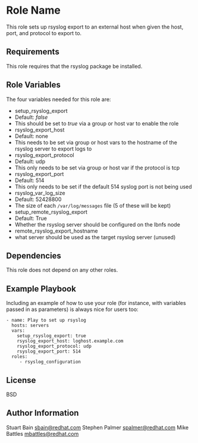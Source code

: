 Role Name
=========

This role sets up rsyslog export to an external host when given the host, port, and protocol to export to.

Requirements
------------

This role requires that the rsyslog package be installed.

Role Variables
--------------

The four variables needed for this role are:

- setup_rsyslog_export
 - Default: *false*
 - This should be set to *true* via a group or host var to enable the role
- rsyslog_export_host 
 - Default: none
 - This needs to be set via group or host vars to the hostname of the rsyslog server to export logs to
- rsyslog_export_protocol
 - Default: udp
 - This only needs to be set via group or host var if the protocol is tcp
- rsyslog_export_port
 - Default: 514
 - This only needs to be set if the default 514 syslog port is not being used
- rsyslog_var_log_size
 - Default: 52428800
 - The size of each `/var/log/messages` file (5 of these will be kept)
-  setup_remote_rsyslog_export
 - Default: True
 - Whether the rsyslog server should be configured on the lbnfs node
- remote_rsyslog_export_hostname
 - what server should be used as the target rsyslog server (unused)
 

Dependencies
------------

This role does not depend on any other roles.

Example Playbook
----------------

Including an example of how to use your role (for instance, with variables passed in as parameters) is always nice for users too:

    - name: Play to set up rsyslog
      hosts: servers
      vars:
        setup_rsyslog_export: true
        rsyslog_export_host: loghost.example.com
        rsyslog_export_protocol: udp
        rsyslog_export_port: 514
      roles:
         - rsyslog_configuration

License
-------

BSD

Author Information
------------------

Stuart Bain sbain@redhat.com
Stephen Palmer spalmer@redhat.com
Mike Battles mbattles@redhat.com
